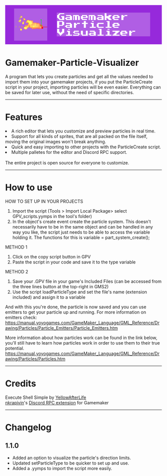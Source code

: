 <img src="https://github.com/ElectroDev1/Gamemaker-Particle-Visualizer/blob/main/GPV_logo.png">

# Gamemaker-Particle-Visualizer
A program that lets you create particles and get all the values needed to import them into your gamemaker projects, if you put the ParticleCreate script in your project, importing particles will be even easier.
Everything can be saved for later use, without the need of specific directories.

<hr>

# Features
<lu>
 <li>A rich editor that lets you customize and preview particles in real time.</li>
 <li>Support for all kinds of sprites, that are all packed on the file itself, moving the original images won't break anything.</li>
 <li>Quick and easy importing to other projects with the ParticleCreate script.</li>
 <li>Multiple palletes for the editor and Discord RPC support.</li>
</lu>
<br>
The entire project is open source for everyone to customize.

<hr>

# How to use

HOW TO SET UP IN YOUR PROJECTS
 
1. Import the script (Tools > Import Local Package> select GPV_scripts.yymps in the tool's folder)
2. In the object's create event create the particle system.
This doesn't necessarily have to be in the same object and can be handled in any way you like, the script just needs to be able to access the variable holding it.
The functions for this is variable = part_system_create(); 

METHOD 1
1. Click on the copy script button in GPV
2. Paste the script in your code and save it to the type variable

METHOD 2
1. Save your .GPV file in your game's Included Files (can be accessed from the three lines button at the top-right in GMS2)
2. Use the script loadParticleType and set the file's name (extension included) and assign it to a variable

And with this you're done, the particle is now saved and you can use emitters to get your particle up and running.
For more information on emitters check: https://manual.yoyogames.com/GameMaker_Language/GML_Reference/Drawing/Particles/Particle_Emitters/Particle_Emitters.htm

More information about how particles work can be found in the link below, you'll still have to learn
how particles work in order to use them to their true potential.
https://manual.yoyogames.com/GameMaker_Language/GML_Reference/Drawing/Particles/Particles.htm

<hr>

# Credits

Execute Shell Simple by <a href="https://github.com/YellowAfterlife">YellowAfterLife</a>
<br>
[nkrapivin](https://github.com/nkrapivin)'s [Discord RPC extension](https://github.com/nkrapivin/NekoPresence) for Gamemaker

<hr>

# Changelog

<h2>1.1.0</h2>
<ul>
 <li>Added an option to visualize the particle's direction limits.</li>
 <li>Updated setParticleType to be quicker to set up and use.</li>
 <li>Added a .yymps to import the script more easily.</li>
</ul>
